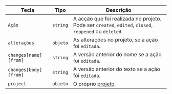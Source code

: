 | Tecla                 | Tipo     | Descrição                                                                                              |
| --------------------- | -------- | ------------------------------------------------------------------------------------------------------ |
| `Ação`                | `string` | A acção que foi realizada no projeto. Pode ser `created`, `edited`, `closed`, `reopened` ou `deleted`. |
| `alterações`          | `objeto` | As alterações no projeto, se a ação foi `editada`.                                                     |
| `changes[name][from]` | `string` | A versão anterior do nome se a ação foi `editada`.                                                     |
| `changes[body][from]` | `string` | A versão anterior do texto se a ação foi `editada`.                                                    |
| `project`             | `objeto` | O próprio [projeto](/v3/projects/).                                                                    |
